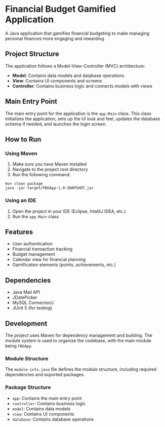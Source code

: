 # Financial Budget Gamified Application

A Java application that gamifies financial budgeting to make managing personal finances more engaging and rewarding.

## Project Structure

The application follows a Model-View-Controller (MVC) architecture:

- **Model**: Contains data models and database operations
- **View**: Contains UI components and screens
- **Controller**: Contains business logic and connects models with views

## Main Entry Point

The main entry point for the application is the `app.Main` class. This class initializes the application, sets up the UI look and feel, updates the database schema if needed, and launches the login screen.

## How to Run

### Using Maven

1. Make sure you have Maven installed
2. Navigate to the project root directory
3. Run the following command:

```
mvn clean package
java -jar target/FBGApp-1.0-SNAPSHOT.jar
```

### Using an IDE

1. Open the project in your IDE (Eclipse, IntelliJ IDEA, etc.)
2. Run the `app.Main` class

## Features

- User authentication
- Financial transaction tracking
- Budget management
- Calendar view for financial planning
- Gamification elements (points, achievements, etc.)

## Dependencies

- Java Mail API
- JDatePicker
- MySQL Connector/J
- JUnit 5 (for testing)

## Development

The project uses Maven for dependency management and building. The module system is used to organize the codebase, with the main module being `FBGApp`.

### Module Structure

The `module-info.java` file defines the module structure, including required dependencies and exported packages.

### Package Structure

- `app`: Contains the main entry point
- `controller`: Contains business logic
- `model`: Contains data models
- `view`: Contains UI components
- `database`: Contains database operations
